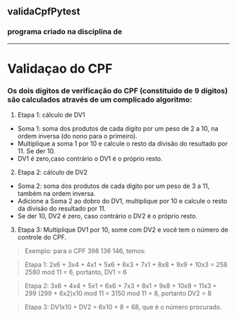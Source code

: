 ## validaCpfPytest

### programa criado na disciplina de 

---

# Validaçao do CPF

### Os dois dígitos de verificação do CPF (constituído de 9 dígitos) são calculados através de um complicado algoritmo:

1. Etapa 1: cálculo de DV1
- Soma 1: soma dos produtos de cada dígito por um peso de 2 a 10, na ordem inversa (do nono para o primeiro).
- Multiplique a soma 1 por 10 e calcule o resto da divisão do resultado por 11. Se der 10.
- DV1 é zero,caso contrário o DV1 é o próprio resto.

2. Etapa 2: cálculo de DV2
- Soma 2: soma dos produtos de cada dígito por um peso de 3 a 11, também na ordem inversa.
- Adicione a Soma 2 ao dobro do DV1, multiplique por 10 e calcule o resto da divisão do resultado por 11.
- Se der 10, DV2 é zero, caso contrário o DV2 é o próprio resto.

3. Etapa 3: Multiplique DV1 por 10, some com DV2 e você tem o número de controle do CPF.

> Exemplo: para o CPF 398 136 146, temos:

> Etapa 1: 2x6 + 3x4 + 4x1 + 5x6 + 6x3 + 7x1 + 8x8 + 9x9 + 10x3 = 258
2580 mod 11 = 6, portanto, DV1 = 6 

> Etapa 2: 3x6 + 4x4 + 5x1 + 6x6 + 7x3 + 8x1 + 9x8 + 10x9 + 11x3 = 299
(299 + 6x2)x10 mod 11 = 3150 mod 11 = 8, 
portanto DV2 = 8 

> Etapa 3: DV1x10 + DV2 = 6x10 + 8 = 68, que é o número procurado. 
